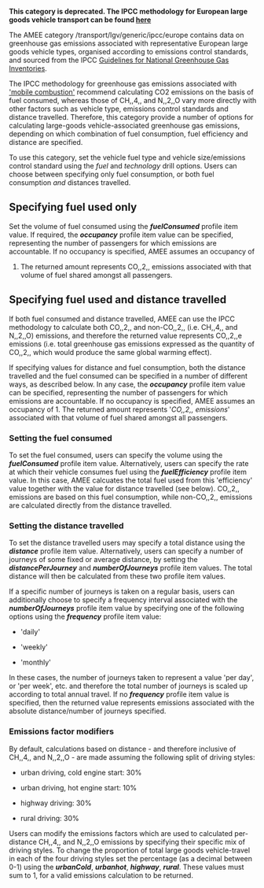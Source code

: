 **This category is deprecated. The IPCC methodology for European large
goods vehicle transport can be found
[here](European_road_transport_by_IPCC)**

The AMEE category /transport/lgv/generic/ipcc/europe contains data on
greenhouse gas emissions associated with representative European large
goods vehicle types, organised according to emissions control standards,
and sourced from the IPCC [Guidelines for National Greenhouse Gas
Inventories](http://www.ipcc-nggip.iges.or.jp/).

The IPCC methodology for greenhouse gas emissions associated with
['mobile
combustion'](http://www.ipcc-nggip.iges.or.jp/public/2006gl/pdf/2_Volume2/V2_3_Ch3_Mobile_Combustion.pdf)
recommend calculating CO2 emissions on the basis of fuel consumed,
whereas those of CH,,4,, and N,,2,,O vary more directly with other
factors such as vehicle type, emissions control standards and distance
travelled. Therefore, this category provide a number of options for
calculating large-goods vehicle-associated greenhouse gas emissions,
depending on which combination of fuel consumption, fuel efficiency and
distance are specified.

To use this category, set the vehicle fuel type and vehicle
size/emissions control standard using the *fuel* and *technology* drill
options. Users can choose between specifying only fuel consumption, or
both fuel consumption *and* distances travelled.

## Specifying fuel used only

Set the volume of fuel consumed using the ***fuelConsumed*** profile
item value. If required, the ***occupancy*** profile item value can be
specified, representing the number of passengers for which emissions are
accountable. If no occupancy is specified, AMEE assumes an occupancy of
1. The returned amount represents CO,,2,, emissions associated with that
volume of fuel shared amongst all passengers.

## Specifying fuel used and distance travelled

If both fuel consumed and distance travelled, AMEE can use the IPCC
methodology to calculate both CO,,2,, and non-CO,,2,, (i.e. CH,,4,, and
N,,2,,O) emissions, and therefore the returned value represents CO,,2,,e
emissions (i.e. total greenhouse gas emissions expressed as the quantity
of CO,,2,, which would produce the same global warming effect).

If specifying values for distance and fuel consumption, both the
distance travelled and the fuel consumed can be specified in a number of
different ways, as described below. In any case, the ***occupancy***
profile item value can be specified, representing the number of
passengers for which emissions are accountable. If no occupancy is
specified, AMEE assumes an occupancy of 1. The returned amount
represents '*CO,,2,, emissions*' associated with that volume of fuel
shared amongst all passengers.

### Setting the fuel consumed

To set the fuel consumed, users can specify the volume using the
***fuelConsumed*** profile item value. Alternatively, users can specify
the rate at which their vehicle consumes fuel using the
***fuelEfficiency*** profile item value. In this case, AMEE calcuates
the total fuel used from this 'efficiency' value together with the value
for distance travelled (see below). CO,,2,, emissions are based on this
fuel consumption, while non-CO,,2,, emissions are calculated directly
from the distance travelled.

### Setting the distance travelled

To set the distance travelled users may specify a total distance using
the ***distance*** profile item value. Alternatively, users can specify
a number of journeys of some fixed or average distance, by setting the
***distancePerJourney*** and ***numberOfJourneys*** profile item values.
The total distance will then be calculated from these two profile item
values.

If a specific number of journeys is taken on a regular basis, users can
additionally choose to specify a frequency interval associated with the
***numberOfJourneys*** profile item value by specifying one of the
following options using the ***frequency*** profile item value:

  - 'daily'

<!-- end list -->

  - 'weekly'

<!-- end list -->

  - 'monthly'

In these cases, the number of journeys taken to represent a value 'per
day', or 'per week', etc. and therefore the total number of journeys is
scaled up according to total annual travel. If no ***frequency***
profile item value is specified, then the returned value represents
emissions associated with the absolute distance/number of journeys
specified.

### Emissions factor modifiers

By default, calculations based on distance - and therefore inclusive of
CH,,4,, and N,,2,,O - are made assuming the following split of driving
styles:

  - urban driving, cold engine start: 30%

<!-- end list -->

  - urban driving, hot engine start: 10%

<!-- end list -->

  - highway driving: 30%

<!-- end list -->

  - rural driving: 30%

Users can modify the emissions factors which are used to calculated
per-distance CH,,4,, and N,,2,,O emissions by specifying their specific
mix of driving styles. To change the proportion of total large goods
vehicle-travel in each of the four driving styles set the percentage (as
a decimal between 0-1) using the ***urbanCold***, ***urbanhot***,
***highway***, ***rural***. These values must sum to 1, for a valid
emissions calculation to be returned.
